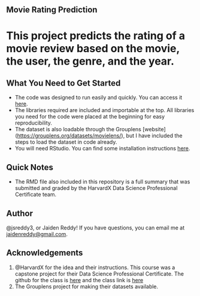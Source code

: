## Movie Rating Prediction

# This project predicts the rating of a movie review based on the movie, the user, the genre, and the year.

## What You Need to Get Started
- The code was designed to run easily and quickly. You can access it [here](https://github.com/jsreddy3/Movie-Rating-Prediction/blob/master/movie2.R).
- The libraries required are included and importable at the top. All libraries you need for the code were placed at the beginning for easy reproducibility.
- The dataset is also loadable through the Grouplens [website] (https://grouplens.org/datasets/movielens/), but I have included the steps to load the dataset in code already.
- You will need RStudio. You can find some installation instructions [here](https://rstudio.com/products/rstudio/).

## Quick Notes
- The RMD file also included in this repository is a full summary that was submitted and graded by the HarvardX Data Science Professional Certificate team.

## Author
@jsreddy3, or Jaiden Reddy! If you have questions, you can email me at jaidenreddy@gmail.com.

## Acknowledgements
1. @HarvardX for the idea and their instructions. This course was a capstone project for their Data Science Professional Certificate. The github for the class is [here](https://github.com/nrwade0/edX) and the class link is [here](https://www.edx.org/professional-certificate/harvardx-data-science)
2. The Grouplens project for making their datasets available.
